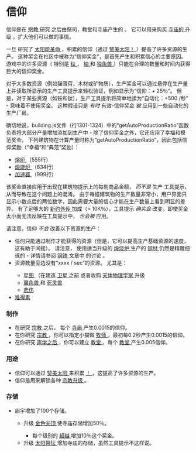 # 信仰
 <p>
        信仰是在
    <a href="?file=001-猫咪百科/03-科技/01-科技#宗教">
          宗教
    </a>
        研究
        之后由祭司，教堂和寺庙产生的
        。
        它可以用来购买
    <a href="?file=001-猫咪百科/01-建筑物/07-文化建筑#寺庙">
          寺庙的
    </a>
        升级
        ，扩大他们可以做的事情。
  </p>
  <p>
        一旦
        研究了
    <a href="#Religion#Solar_Revolution">
          太阳能革命
    </a>
        ，积累的信仰（通过
    <a href="#Religion#Praise_the_sun_">
          赞美太阳！
    </a>
        ）提高了许多资源的生产。
        这种奖金在社区中被称为“信仰奖金”，是首先产生和积累信心的主要原因。
        游戏中的许多资源（
        特别是
    <a href="#titanium">
          钛
    </a>
        ，
    <a href="#uranium">
          铀
    </a>
        和
    <a href="#unicorns">
          独角兽
    </a>
        ）只能在合理的数量和时间内获得巨大的信仰奖金。
  </p>
  <p>
        对于大多数资源（例如猫薄荷，木材或矿物质），生产奖金可以通过悬停在生产量上并读取所显示的生产工具提示来轻松验证，例如显示为“信仰：+ 25％”。
        但是，对于某些资源（如铁和钛），生产工具提示将简单地读为“自动化：+500 /秒” - 意味着不使用奖金。
        这种假设只是
    <em>
          有时
    </em>
        有效-信仰奖金
    <em>
          被
    </em>
        应用到一些自动化的生产厂房。
  </p>
  <p>确切地说，building.js文件（行1301-1324）中的“getAutoProductionRatio”函数负责将大部分产量增加添加到生产中
        - 除了信仰奖金之外，它还应用了幸福和模范奖金。
下列建筑物在计算产量时称为“getAutoProductionRatio”，因此包括信仰奖励（“幸福”和“典范”奖励）：
  </p>
  <ul>
    <li>
      <a href="?file=001-猫咪百科/01-建筑物/06-工业建筑#熔炉">
            熔炉
      </a>
          （555行）
    </li>
    <li>
      <a href="#Buildings#Calciner">
            煅烧炉
      </a>
          （634行）
    </li>
    <li>
      <a href="#Buildings#Accelerator">
            加速器
      </a>
          （999行）
    </li>
  </ul>
  <p>
        该奖金直接应用于出现在建筑物提示上的每剔商品金额，
    <em>
          而不是
    </em>
        生产
        工具提示，
        从而导致在这个问题上的混淆。
        由于每幢建筑物的生产数量非常小，用户界面只显示小数点后的两位数字，因此需要大量的信心才能在生产数量上看到明显的差异。
        有了足够大的
    <a href="#Religion#Apocrypha">
          新约外传
    </a>
        加成（&gt; 10K％），工具提示
    <em>
          确实会
    </em>
        改变，即使奖金太小而无法反映在工具提示中，
    <em>
          也会被
    </em>
        应用。
  </p>
  <p>
        请注意，信仰
    <em>
          不会
    </em>
        改善以下资源的生产：
  </p>
  <ul>
    <li>
          任何只能通过制作才能获得的资源（但是，它可以提高生产基础资源的速度，这有助于间接）。
          请注意，
          使用适当升级的
        <a href="#Buildings#Calciner">
            煅烧炉
        </a>
          生产的
      <a href="#steel">
            钢材
      </a>
          仍然是精雕细琢的 - 详情请参阅
        <a href="#steel">
            钢铁
        </a>
          文章中
          的讨论
          。
      <a href="#Buildings#Calciner">
      </a>
      <a href="#steel">
      </a>
    </li>
    <li>
          资源数量旁边没有“xxxx / sec”的资源。
          尤其是：
    </li>
    <ul>
      <li>
        <a href="#starchart">
              星图
        </a>
            （在建造
        <a href="#Space#Deploy_Satellite">
              卫星
        </a>
            之前
            或者收购
        <a href="#workshop#Astrophysicists">
              天体物理学家
        </a>
            升级
      </li>
      <li>
        <a href="#alicorns">
              翼角兽
        </a>
            和
        <a href="#necrocorns">
              死灵兽
        </a>
      </li>
      <li>
        <a href="#Sorrow">
              悲伤
        </a>
      </li>
    </ul>
    <li>
      <a href="#unobtainium">
            难得素
      </a>
    </li>
  </ul>
  
### 制作
<ul>
      <li>
            在研究
        <a href="?file=001-猫咪百科/03-科技/01-科技#宗教">
              宗教
        </a>
            之后，
            每个
        <a href="?file=001-猫咪百科/01-建筑物/07-文化建筑#寺庙">
              寺庙
        </a>
            产生0.0015的信仰。
      </li>
      <li>
            在你研究
        <a href="?file=001-猫咪百科/03-科技/01-科技#宗教">
              宗教
        </a>
            ，你可以指定小猫做
        <a href="?file=001-猫咪百科/02-村庄#牧师">
              牧师
        </a>
            ，最初每0.2秒产生0.0015的信仰。
      </li>
      <li>
            在你研究
        <a href="#Technologies#Acoustics">
              声学之后
        </a>
            ，你可以建立
        <a href="#Buildings#Chapel">
              教堂
        </a>
            ，每个
          <a href="#Buildings#Chapel">
              教堂
          </a>
            产生0.005信仰。
      </li>
    </ul>
    
### 用途
<ul>
      <li>
            信仰可以通过
        <a href="#Religion#Praise_the_sun_">
              赞美太阳
        </a>
            来积累
          <a href="#Religion#Praise_the_sun_">
              ！
          </a>
            ，这提高了许多资源的生产。
      </li>
      <li>
            信仰是用来解锁各种
        <a href="#Religion#Order_of_the_Sun">
              宗教升级
        </a>
            。
      </li>
    </ul>
    
### 存储
<ul>
      <li>
            庙宇增加了100个存储。
      </li>
      <ul>
        <li>
              升级
          <a href="#Religion#Golden_Spire">
                金色尖顶
          </a>
              使寺庙存储增加50％。
        </li>
        <ul>
          <li>
                每个级别的
            <a href="#Religion#Transcendence">
                  超越
            </a>
                增加10％这个奖金。
          </li>
        </ul>
        <li>
              升级
          <a href="#Religion#Sun_Altar">
                太阳祭坛
          </a>
              增加寺庙的存储，虽然工具提示不这样说。
        </li>
      </ul>
    </ul>
